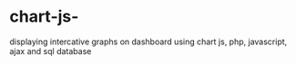 # chart-js-

displaying intercative graphs on dashboard using chart js, php, javascript, ajax and sql database
